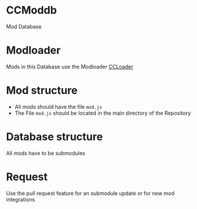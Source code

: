 # CCModdb
Mod Database

# Modloader
Mods in this Database use the Modloader [CCLoader](https://github.com/CCDirectLink/CCLoader)

# Mod structure
- All mods should have the file `mod.js`
- The File `mod.js` should be located in the main directory of the Repository

# Database structure
All mods have to be submodules

# Request
Use the pull request feature for an submodule update or for new mod integrations

